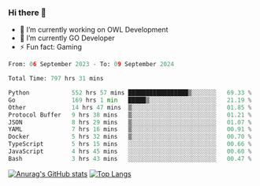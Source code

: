 ### Hi there 👋 

- 🔭 I’m currently working on OWL Development
- 🌱 I’m currently GO Developer
-  ⚡ Fun fact: Gaming
  
  <!--
- 👯 I’m looking to collaborate on ...
- 🤔 I’m looking for help with ...
- 💬 Ask me about ...
- 📫 How to reach me: ...
- 😄 Pronouns: ...
-->

<!--START_SECTION:waka-->

```python
From: 06 September 2023 - To: 09 September 2024

Total Time: 797 hrs 31 mins

Python            552 hrs 57 mins █████████████████▒░░░░░░░   69.33 %
Go                169 hrs 1 min   █████▒░░░░░░░░░░░░░░░░░░░   21.19 %
Other             14 hrs 47 mins  ▒░░░░░░░░░░░░░░░░░░░░░░░░   01.85 %
Protocol Buffer   9 hrs 38 mins   ▒░░░░░░░░░░░░░░░░░░░░░░░░   01.21 %
JSON              8 hrs 29 mins   ▒░░░░░░░░░░░░░░░░░░░░░░░░   01.07 %
YAML              7 hrs 16 mins   ▒░░░░░░░░░░░░░░░░░░░░░░░░   00.91 %
Docker            5 hrs 32 mins   ▒░░░░░░░░░░░░░░░░░░░░░░░░   00.70 %
TypeScript        5 hrs 15 mins   ░░░░░░░░░░░░░░░░░░░░░░░░░   00.66 %
JavaScript        4 hrs 45 mins   ░░░░░░░░░░░░░░░░░░░░░░░░░   00.60 %
Bash              3 hrs 43 mins   ░░░░░░░░░░░░░░░░░░░░░░░░░   00.47 %
```

<!--END_SECTION:waka-->

[![Anurag's GitHub stats](https://github-readme-stats.vercel.app/api?username=aebalz&show_icons=true&theme=codeSTACKr)](https://github.com/anuraghazra/github-readme-stats)
[![Top Langs](https://github-readme-stats.vercel.app/api/top-langs/?username=aebalz&layout=compact&card_width=350&theme=codeSTACKr)](https://github.com/anuraghazra/github-readme-stats)
<!-- [![Readme Card](https://github-readme-stats.vercel.app/api/pin/?username=aebalz&repo=go-gin-gone&show_owner=true)](https://github.com/anuraghazra/github-readme-stats)-->
